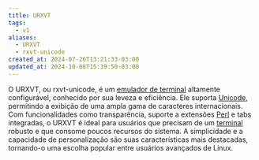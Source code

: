 ```yaml
---
title: URXVT
tags:
  - v1
aliases:
  - URXVT
  - rxvt-unicode
created_at: 2024-07-26T13:21:33-03:00
updated_at: 2024-10-08T15:39:50-03:00
---
```


O URXVT, ou rxvt-unicode, é um [emulador de terminal](../../../../atomos/2024/07/26/Emulador_de_terminal.md) altamente configurável, conhecido por sua leveza e eficiência. Ele suporta [Unicode](../../../../atomos/2024/07/09/Unicode.md), permitindo a exibição de uma ampla gama de caracteres internacionais. Com funcionalidades como transparência, suporte a extensões [Perl](../../../../atomos/2024/07/09/Linguagem_Perl.md) e tabs integradas, o URXVT é ideal para usuários que precisam de um [terminal](../../../../atomos/2024/07/26/Emulador_de_terminal.md) robusto e que consome poucos recursos do sistema. A simplicidade e a capacidade de personalização são suas características mais destacadas, tornando-o uma escolha popular entre usuários avançados de Linux.